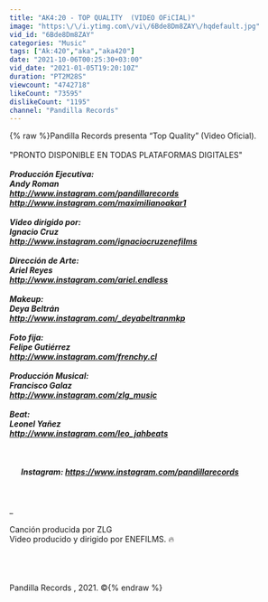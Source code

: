 ```yaml
---
title: "AK4:20 - TOP QUALITY  (VIDEO OFiCIAL)"
image: "https:\/\/i.ytimg.com\/vi\/6Bde8Dm8ZAY\/hqdefault.jpg"
vid_id: "6Bde8Dm8ZAY"
categories: "Music"
tags: ["Ak:420","aka","aka420"]
date: "2021-10-06T00:25:30+03:00"
vid_date: "2021-01-05T19:20:10Z"
duration: "PT2M28S"
viewcount: "4742718"
likeCount: "73595"
dislikeCount: "1195"
channel: "Pandilla Records"
---
```

{% raw %}Pandilla Records presenta “Top Quality” (Video Oficial).<br /><br />&quot;PRONTO DISPONIBLE EN TODAS PLATAFORMAS DIGITALES&quot;<br />_____<br />Producción Ejecutiva:<br />Andy Roman<br /><a rel="nofollow" target="blank" href="http://www.instagram.com/pandillarecords">http://www.instagram.com/pandillarecords</a><br /><a rel="nofollow" target="blank" href="http://www.instagram.com/maximilianoakar1">http://www.instagram.com/maximilianoakar1</a><br /><br />Video dirigido por:<br />Ignacio Cruz<br /><a rel="nofollow" target="blank" href="http://www.instagram.com/ignaciocruzenefilms">http://www.instagram.com/ignaciocruzenefilms</a><br /><br />Dirección de Arte:<br />Ariel Reyes<br /><a rel="nofollow" target="blank" href="http://www.instagram.com/ariel.endless">http://www.instagram.com/ariel.endless</a><br /><br />Makeup:<br />Deya Beltrán<br /><a rel="nofollow" target="blank" href="http://www.instagram.com/_deyabeltranmkp">http://www.instagram.com/_deyabeltranmkp</a><br /><br />Foto fija:<br />Felipe Gutiérrez<br /><a rel="nofollow" target="blank" href="http://www.instagram.com/frenchy.cl">http://www.instagram.com/frenchy.cl</a><br /><br />Producción Musical:<br />Francisco Galaz<br /><a rel="nofollow" target="blank" href="http://www.instagram.com/zlg_music">http://www.instagram.com/zlg_music</a><br /><br />Beat:<br />Leonel Yañez<br /><a rel="nofollow" target="blank" href="http://www.instagram.com/leo_jahbeats">http://www.instagram.com/leo_jahbeats</a><br /><br /><br /> <br />⠀⠀Instagram: <a rel="nofollow" target="blank" href="https://www.instagram.com/pandillarecords">https://www.instagram.com/pandillarecords</a><br /><br /><br /><br />______<br />⠀⠀⠀⠀<br />Canción producida por ZLG<br />Video producido y dirigido por ENEFILMS. 🔥<br /><br /><br /><br />⠀⠀⠀⠀<br />Pandilla Records , 2021. ©{% endraw %}
